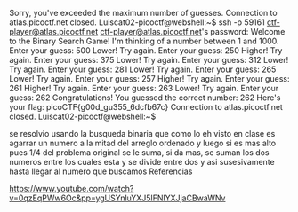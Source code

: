 Sorry, you've exceeded the maximum number of guesses.
Connection to atlas.picoctf.net closed.
Luiscat02-picoctf@webshell:~$ ssh -p 59161 ctf-player@atlas.picoctf.net
ctf-player@atlas.picoctf.net's password: 
Welcome to the Binary Search Game!
I'm thinking of a number between 1 and 1000.
Enter your guess: 500
Lower! Try again.
Enter your guess: 250
Higher! Try again.
Enter your guess: 375
Lower! Try again.
Enter your guess: 312
Lower! Try again.
Enter your guess: 281
Lower! Try again.
Enter your guess: 265
Lower! Try again.
Enter your guess: 257
Higher! Try again.
Enter your guess: 261
Higher! Try again.
Enter your guess: 263
Lower! Try again.
Enter your guess: 262
Congratulations! You guessed the correct number: 262
Here's your flag: picoCTF{g00d_gu355_6dcfb67c}
Connection to atlas.picoctf.net closed.
Luiscat02-picoctf@webshell:~$ 

se resolvio usando la busqueda binaria que como lo eh visto en clase es agarrar un numero a la mitad del arreglo ordenado y luego si es mas alto pues 1/4 del problema original se le suma, si da mas, se suman los dos numeros entre los cuales esta y se divide entre dos y asi susesivamente hasta llegar al numero que buscamos 
Referencias

https://www.youtube.com/watch?v=0qzEqPWw6Oc&pp=ygUSYnluYXJ5IFNlYXJjaCBwaWNv